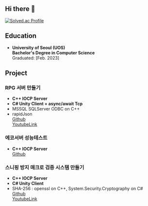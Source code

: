 ## Hi there 👋

[![Solved.ac Profile](http://mazassumnida.wtf/api/generate_badge?boj=psyc)](https://solved.ac/psyc)

## Education

- **University of Seoul (UOS)**  
  **Bachelor's Degree in Computer Science**  
  Graduated: [Feb. 2023]

## Project
### RPG 서버 만들기
- **C++ IOCP Server**
- **C# Unity Client + async/await Tcp**
- MSSQL SQLServer ODBC on C++
- rapidJson <br/>
[Github](https://github.com/SuhYC/RPGServer) <br/>
[YoutubeLink](https://www.youtube.com/watch?v=9p8_nc-A0UU) <br/>

### 에코서버 성능테스트
- **C++ IOCP Server**<br/>
[Github](https://github.com/SuhYC/100k_IO_EchoServer) <br/>

### 스니핑 방지 매크로 검증 시스템 만들기
- **C++ IOCP Server**
- **C# Unity Client**
- SHA-256 : openssl on C++, System.Security.Cryptography on C#<br/>
[Github](https://github.com/SuhYC/Violeta) <br/>
[YoutubeLink](https://www.youtube.com/watch?v=EYDAL4GmfnE) <br/>

<!--
**SuhYC/SuhYC** is a ✨ _special_ ✨ repository because its `README.md` (this file) appears on your GitHub profile.

Here are some ideas to get you started:

- 🔭 I’m currently working on ...
- 🌱 I’m currently learning ...
- 👯 I’m looking to collaborate on ...
- 🤔 I’m looking for help with ...
- 💬 Ask me about ...
- 📫 How to reach me: ...
- 😄 Pronouns: ...
- ⚡ Fun fact: ...
-->
